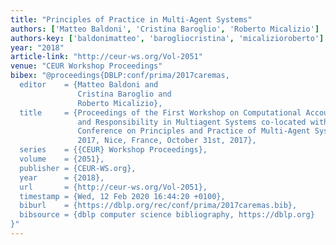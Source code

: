```yaml
---
title: "Principles of Practice in Multi-Agent Systems"
authors: ['Matteo Baldoni', 'Cristina Baroglio', 'Roberto Micalizio']
authors-key: ['baldonimatteo', 'barogliocristina', 'micalizioroberto']
year: "2018"
article-link: "http://ceur-ws.org/Vol-2051"
venue: "CEUR Workshop Proceedings"
bibex: "@proceedings{DBLP:conf/prima/2017caremas,
  editor    = {Matteo Baldoni and
               Cristina Baroglio and
               Roberto Micalizio},
  title     = {Proceedings of the First Workshop on Computational Accountability
               and Responsibility in Multiagent Systems co-located with 20th International
               Conference on Principles and Practice of Multi-Agent Systems, CARe-MAS@PRIMA
               2017, Nice, France, October 31st, 2017},
  series    = {{CEUR} Workshop Proceedings},
  volume    = {2051},
  publisher = {CEUR-WS.org},
  year      = {2018},
  url       = {http://ceur-ws.org/Vol-2051},
  timestamp = {Wed, 12 Feb 2020 16:44:20 +0100},
  biburl    = {https://dblp.org/rec/conf/prima/2017caremas.bib},
  bibsource = {dblp computer science bibliography, https://dblp.org}
}"
---
```

